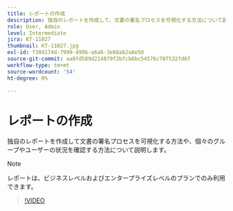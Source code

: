 ```yaml
---
title: レポートの作成
description: 独自のレポートを作成して、文書の署名プロセスを可視化する方法について説明します。
role: User, Admin
level: Intermediate
jira: KT-11027
thumbnail: KT-11027.jpg
exl-id: f30d174d-7990-499b-a6a6-3e68ab2a8e50
source-git-commit: aa8fd589d214879f2bfcb6bc54576c707532fd6f
workflow-type: tm+mt
source-wordcount: '54'
ht-degree: 0%

---
```


# レポートの作成

独自のレポートを作成して文書の署名プロセスを可視化する方法や、個々のグループやユーザーの状況を確認する方法について説明します。

>[!NOTE]
>
>レポートは、ビジネスレベルおよびエンタープライズレベルのプランでのみ利用できます。

>[!VIDEO](https://video.tv.adobe.com/v/346754?quality=12&learn=on&hidetitle=true)
